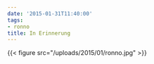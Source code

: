 ```yaml
---
date: '2015-01-31T11:40:00'
tags:
- ronno
title: In Erinnerung
---
```


{{< figure src="/uploads/2015/01/ronno.jpg" >}}